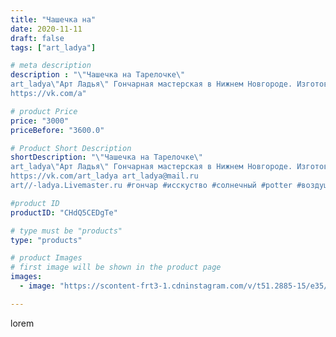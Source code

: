 ```yaml
---
title: "Чашечка на"
date: 2020-11-11
draft: false
tags: ["art_ladya"]

# meta description
description : "\"Чашечка на Тарелочке\" 
art_ladya\"Арт Ладья\" Гончарная мастерская в Нижнем Новгороде. Изготовление керамики и мастер//-классы по обучению. 
https://vk.com/a"

# product Price
price: "3000"
priceBefore: "3600.0"

# Product Short Description
shortDescription: "\"Чашечка на Тарелочке\" 
art_ladya\"Арт Ладья\" Гончарная мастерская в Нижнем Новгороде. Изготовление керамики и мастер//-классы по обучению. 
https://vk.com/art_ladya art_ladya@mail.ru 
art//-ladya.Livemaster.ru #гончар #исскуство #солнечный #potter #воздушныепузыри #керамикаручнаяработа #гончарнаямастерская #керамиканазаказ #handmade #посудаизглины #керамика #гончарнаяпосуда #эксклюзивнаякерамика #dishes #decor #ceramicar #mug #claygoods #tankard #earthenware #ceramic #design #кружка #magic #restaurant #ceramicart #pint #clay #авторскаякерамика #чашечка"

#product ID
productID: "CHdQ5CEDgTe"

# type must be "products"
type: "products"

# product Images
# first image will be shown in the product page
images:
  - image: "https://scontent-frt3-1.cdninstagram.com/v/t51.2885-15/e35/124844904_869733523830642_2768384555106652399_n.jpg?_nc_ht=scontent-frt3-1.cdninstagram.com&_nc_cat=106&_nc_ohc=APOnpZiwRwgAX-JYkO5&edm=APU89FABAAAA&ccb=7-4&oh=b4aceb508c84413275558a6c1d43e9e3&oe=612B4185&_nc_sid=86f79a&ig_cache_key=MjQ0MDE4MDg2MTA3NDUzOTc0Mg%3D%3D.2-ccb7-4"

---
```

lorem
